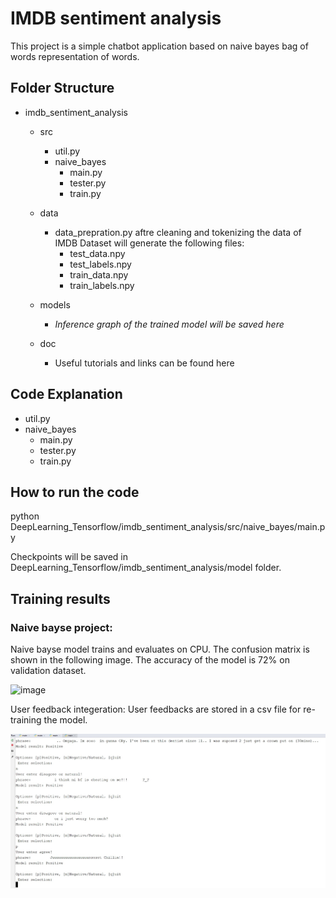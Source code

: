 # IMDB sentiment analysis
This project is a simple chatbot application based on naive bayes bag of words representation of words.

## Folder Structure
- imdb_sentiment_analysis
  - src
    - util.py
    - naive_bayes
      - main.py
      - tester.py
      - train.py

  - data
     - data_prepration.py aftre cleaning and tokenizing the data of IMDB Dataset will generate the following files:
        - test_data.npy
        - test_labels.npy
        - train_data.npy
        - train_labels.npy      
   - models
     - *Inference graph of the trained model will be saved here*
   - doc
     - Useful tutorials and links can be found here

## Code Explanation
- util.py
- naive_bayes
    - main.py
    - tester.py
    - train.py
 
## How to run the code
python DeepLearning_Tensorflow/imdb_sentiment_analysis/src/naive_bayes/main.py 

Checkpoints will be saved in DeepLearning_Tensorflow/imdb_sentiment_analysis/model folder. 

## Training results
### Naive bayse project:

Naive bayse model trains and evaluates on CPU. The confusion matrix is shown in the following image. The accuracy of the model is 72% on validation dataset.

![image](../imdb_sentiment_analysis/models/naive_bayes/trainining.jpg)

User feedback integeration:
User feedbacks are stored in a csv file for re-training the model.

![image](../imdb_sentiment_analysis/models/naive_bayse/user_Interaction.jpg)
